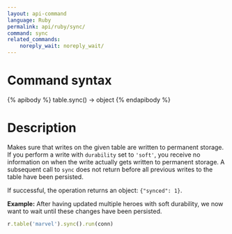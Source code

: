 ```yaml
---
layout: api-command 
language: Ruby
permalink: api/ruby/sync/
command: sync
related_commands:
    noreply_wait: noreply_wait/
---
```


# Command syntax #

{% apibody %}
table.sync() &rarr; object
{% endapibody %}

# Description #

Makes sure that writes on the given table are written to permanent storage.
If you perform a write with `durability` set to `'soft'`,
you receive no information on when the write actually gets written to permanent storage.
A subsequent call to `sync` does not return before all previous writes to the table
have been persisted.

If successful, the operation returns an object: `{"synced": 1}`.

__Example:__ After having updated multiple heroes with soft durability, we now want to wait
until these changes have been persisted.

```rb
r.table('marvel').sync().run(conn)
```


